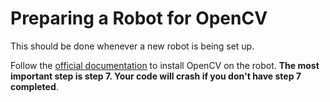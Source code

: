 # Preparing a Robot for OpenCV

This should be done whenever a new robot is being set up.

Follow the [official documentation](https://github.com/OpenFTC/EasyOpenCV#installation-instructions-android-studio) to install OpenCV on the robot. **The most important step is step 7. Your code will crash if you don't have step 7 completed**.
